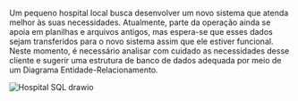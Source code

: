Um pequeno hospital local busca desenvolver um novo sistema que atenda melhor às suas necessidades. Atualmente, parte da operação ainda se apoia em planilhas e arquivos antigos, mas espera-se que esses dados sejam transferidos para o novo sistema assim que ele estiver funcional. Neste momento, é necessário analisar com cuidado as necessidades desse cliente e sugerir uma estrutura de banco de dados adequada por meio de um Diagrama Entidade-Relacionamento.

![Hospital SQL drawio](https://github.com/EliasAndrad/DER-HOSPITAL/assets/84996872/bcbb5fb4-f05d-4e0a-857d-d815cf5d5996)
